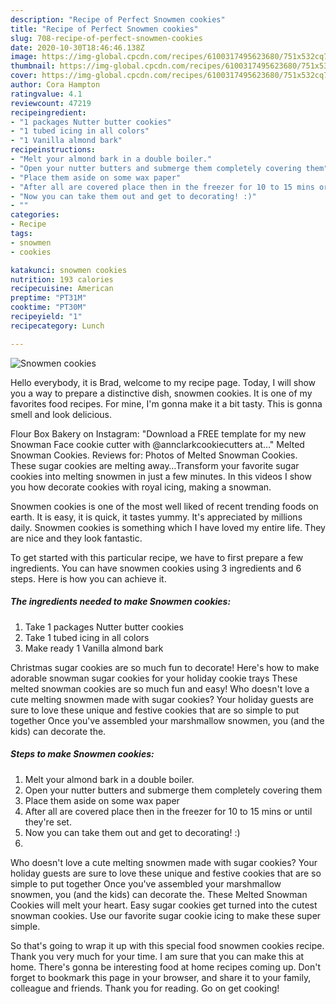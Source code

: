 ```yaml
---
description: "Recipe of Perfect Snowmen cookies"
title: "Recipe of Perfect Snowmen cookies"
slug: 708-recipe-of-perfect-snowmen-cookies
date: 2020-10-30T18:46:46.138Z
image: https://img-global.cpcdn.com/recipes/6100317495623680/751x532cq70/snowmen-cookies-recipe-main-photo.jpg
thumbnail: https://img-global.cpcdn.com/recipes/6100317495623680/751x532cq70/snowmen-cookies-recipe-main-photo.jpg
cover: https://img-global.cpcdn.com/recipes/6100317495623680/751x532cq70/snowmen-cookies-recipe-main-photo.jpg
author: Cora Hampton
ratingvalue: 4.1
reviewcount: 47219
recipeingredient:
- "1 packages Nutter butter cookies"
- "1 tubed icing in all colors"
- "1 Vanilla almond bark"
recipeinstructions:
- "Melt your almond bark in a double boiler."
- "Open your nutter butters and submerge them completely covering them"
- "Place them aside on some wax paper"
- "After all are covered place then in the freezer for 10 to 15 mins or until they&#39;re set."
- "Now you can take them out and get to decorating! :)"
- ""
categories:
- Recipe
tags:
- snowmen
- cookies

katakunci: snowmen cookies 
nutrition: 193 calories
recipecuisine: American
preptime: "PT31M"
cooktime: "PT30M"
recipeyield: "1"
recipecategory: Lunch

---
```



![Snowmen cookies](https://img-global.cpcdn.com/recipes/6100317495623680/751x532cq70/snowmen-cookies-recipe-main-photo.jpg)

Hello everybody, it is Brad, welcome to my recipe page. Today, I will show you a way to prepare a distinctive dish, snowmen cookies. It is one of my favorites food recipes. For mine, I'm gonna make it a bit tasty. This is gonna smell and look delicious.

Flour Box Bakery on Instagram: &#34;Download a FREE template for my new Snowman Face cookie cutter with @annclarkcookiecutters at…&#34; Melted Snowman Cookies. Reviews for: Photos of Melted Snowman Cookies. These sugar cookies are melting away…Transform your favorite sugar cookies into melting snowmen in just a few minutes. In this videos I show you how decorate cookies with royal icing, making a snowman.

Snowmen cookies is one of the most well liked of recent trending foods on earth. It is easy, it is quick, it tastes yummy. It's appreciated by millions daily. Snowmen cookies is something which I have loved my entire life. They are nice and they look fantastic.


To get started with this particular recipe, we have to first prepare a few ingredients. You can have snowmen cookies using 3 ingredients and 6 steps. Here is how you can achieve it.

<!--inarticleads1-->

##### The ingredients needed to make Snowmen cookies:

1. Take 1 packages Nutter butter cookies
1. Take 1 tubed icing in all colors
1. Make ready 1 Vanilla almond bark


Christmas sugar cookies are so much fun to decorate! Here&#39;s how to make adorable snowman sugar cookies for your holiday cookie trays These melted snowman cookies are so much fun and easy! Who doesn&#39;t love a cute melting snowmen made with sugar cookies? Your holiday guests are sure to love these unique and festive cookies that are so simple to put together Once you&#39;ve assembled your marshmallow snowmen, you (and the kids) can decorate the. 

<!--inarticleads2-->

##### Steps to make Snowmen cookies:

1. Melt your almond bark in a double boiler.
1. Open your nutter butters and submerge them completely covering them
1. Place them aside on some wax paper
1. After all are covered place then in the freezer for 10 to 15 mins or until they&#39;re set.
1. Now you can take them out and get to decorating! :)
1. 


Who doesn&#39;t love a cute melting snowmen made with sugar cookies? Your holiday guests are sure to love these unique and festive cookies that are so simple to put together Once you&#39;ve assembled your marshmallow snowmen, you (and the kids) can decorate the. These Melted Snowman Cookies will melt your heart. Easy sugar cookies get turned into the cutest snowman cookies. Use our favorite sugar cookie icing to make these super simple. 

So that's going to wrap it up with this special food snowmen cookies recipe. Thank you very much for your time. I am sure that you can make this at home. There's gonna be interesting food at home recipes coming up. Don't forget to bookmark this page in your browser, and share it to your family, colleague and friends. Thank you for reading. Go on get cooking!

